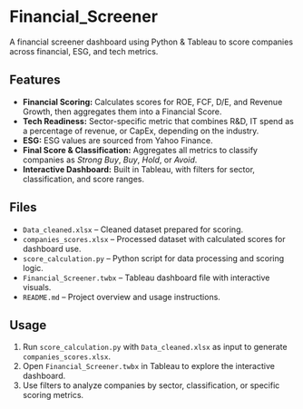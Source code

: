 # Financial_Screener
A financial screener dashboard using Python &amp; Tableau to score companies across financial, ESG, and tech metrics.
## Features
- **Financial Scoring:** Calculates scores for ROE, FCF, D/E, and Revenue Growth, then aggregates them into a Financial Score.  
- **Tech Readiness:** Sector-specific metric that combines R&D, IT spend as a percentage of revenue, or CapEx, depending on the industry.  
- **ESG:** ESG values are sourced from Yahoo Finance.  
- **Final Score & Classification:** Aggregates all metrics to classify companies as *Strong Buy*, *Buy*, *Hold*, or *Avoid*.  
- **Interactive Dashboard:** Built in Tableau, with filters for sector, classification, and score ranges.

## Files
- `Data_cleaned.xlsx` – Cleaned dataset prepared for scoring.  
- `companies_scores.xlsx` – Processed dataset with calculated scores for dashboard use.  
- `score_calculation.py` – Python script for data processing and scoring logic.  
- `Financial_Screener.twbx` – Tableau dashboard file with interactive visuals.  
- `README.md` – Project overview and usage instructions.

## Usage
1. Run `score_calculation.py` with `Data_cleaned.xlsx` as input to generate `companies_scores.xlsx`.  
2. Open `Financial_Screener.twbx` in Tableau to explore the interactive dashboard.  
3. Use filters to analyze companies by sector, classification, or specific scoring metrics.  
